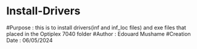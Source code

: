 # Install-Drivers
#Purpose : this is to install drivers(inf and inf_loc files) and exe files that placed in the Optiplex 7040 folder
#Author : Edouard Mushame
#Creation Date : 06/05/2024
